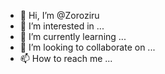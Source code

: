 - 👋 Hi, I’m @Zoroziru
- 👀 I’m interested in ...
- 🌱 I’m currently learning ...
- 💞️ I’m looking to collaborate on ...
- 📫 How to reach me ...

<!---
Zoroziru/Zoroziru is a ✨ special ✨ repository because its `README.md` (this file) appears on your GitHub profile.
You can click the Preview link to take a look at your changes.
--->
